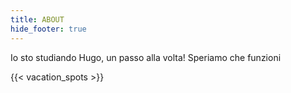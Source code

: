 ```yaml
---
title: ABOUT
hide_footer: true
---
```

Io sto studiando Hugo, un passo alla volta!
Speriamo che funzioni

{{< vacation_spots >}}